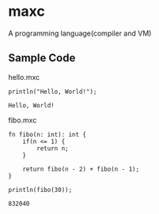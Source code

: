 # maxc

A programming language(compiler and VM)

## Sample Code

hello.mxc
```
println("Hello, World!");
```
```
Hello, World!
```


fibo.mxc
```
fn fibo(n: int): int {
    if(n <= 1) {
        return n;
    }

    return fibo(n - 2) + fibo(n - 1);
}

println(fibo(30));
```
```
832040
```
